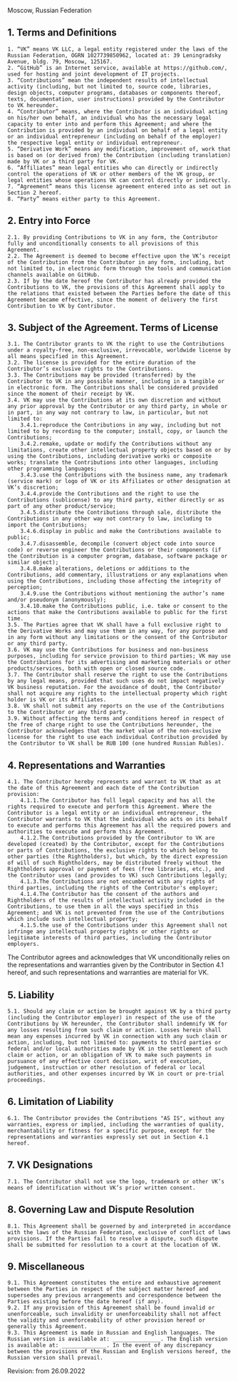 
Moscow, Russian Federation

## 1. Terms and Definitions

    1. “VK” means VK LLC, a legal entity registered under the laws of the Russian Federation, OGRN 1027739850962, located at: 39 Leningradsky Avenue, bldg. 79, Moscow, 125167.
    2. “GitHub” is an Internet service, available at https://github.com/, used for hosting and joint development of IT projects.
    3. “Contributions” mean the independent results of intellectual activity (including, but not limited to, source code, libraries, design objects, computer programs, databases or components thereof, texts, documentation, user instructions) provided by the Contributor to VK hereunder. 
    4. “Contributor” means, where the Contributor is an individual acting on his/her own behalf, an individual who has the necessary legal capacity to enter into and perform this Agreement; and where the Contribution is provided by an individual on behalf of a legal entity or an individual entrepreneur (including on behalf of the employer) the respective legal entity or individual entrepreneur.
    5. “Derivative Work” means any modification, improvement of, work that is based on (or derived from) the Contribution (including translation) made by VK or a third party for VK.
    6. “Affiliates” mean legal entities who can directly or indirectly control the operations of VK or other members of the VK group, or legal entities whose operations VK can control directly or indirectly.
    7. “Agreement” means this license agreement entered into as set out in Section 2 hereof.
    8. “Party” means either party to this Agreement.

## 2. Entry into Force

    2.1. By providing Contributions to VK in any form, the Contributor fully and unconditionally consents to all provisions of this Agreement.
    2.2. The Agreement is deemed to become effective upon the VK’s receipt of the Contribution from the Contributor in any form, including, but not limited to, in electronic form through the tools and communication channels available on GitHub.
    2.3. If by the date hereof the Contributor has already provided the Contributions to VK, the provisions of this Agreement shall apply to the relations that existed between the Parties before the date of this Agreement became effective, since the moment of delivery the first Contribution to VK by Contributor.

## 3. Subject of the Agreement. Terms of License

    3.1. The Contributor grants to VK the right to use the Contributions under a royalty-free, non-exclusive, irrevocable, worldwide license by all means specified in this Agreement.
    3.2. The license is provided for the entire duration of the Contributor’s exclusive rights to the Contributions.
    3.3. The Contributions may be provided (transferred) by the Contributor to VK in any possible manner, including in a tangible or in electronic form. The Contributions shall be considered provided since the moment of their receipt by VK.
    3.4. VK may use the Contributions at its own discretion and without any prior approval by the Contributor or any third party, in whole or in part, in any way not contrary to law, in particular, but not limited to:
        3.4.1.reproduce the Contributions in any way, including but not limited to by recording to the computer; install, copy, or launch the Contributions;
        3.4.2.remake, update or modify the Contributions without any limitations, create other intellectual property objects based on or by using the Contributions, including derivative works or composite works; translate the Contributions into other languages, including other programming languages;
        3.4.3.use the Contributions with the business name, any trademark (service mark) or logo of VK or its Affiliates or other designation at VK’s discretion;
        3.4.4.provide the Contributions and the right to use the Contributions (sublicense) to any third party, either directly or as part of any other product/service;
        3.4.5.distribute the Contributions through sale, distribute the Contributions in any other way not contrary to law, including to import the Contributions;
        3.4.6.display in public and make the Contributions available to public;
        3.4.7.disassemble, decompile (convert object code into source code) or reverse engineer the Contributions or their components (if the Contribution is a computer program, database, software package or similar object);
        3.4.8.make alterations, deletions or additions to the Contributions, add commentary, illustrations or any explanations when using the Contributions, including those affecting the integrity of perception;
        3.4.9.use the Contributions without mentioning the author’s name and/or pseudonym (anonymously);
        3.4.10.make the Contributions public, i.e. take or consent to the actions that make the Contributions available to public for the first time.
    3.5. The Parties agree that VK shall have a full exclusive right to the Derivative Works and may use them in any way, for any purpose and in any form without any limitations or the consent of the Contributor or any third party.
    3.6. VK may use the Contributions for business and non-business purposes, including for service provision to third parties; VK may use the Contributions for its advertising and marketing materials or other products/services, both with open or closed source code. 
    3.7. The Contributor shall reserve the right to use the Contributions by any legal means, provided that such uses do not impact negatively VK business reputation. For the avoidance of doubt, the Contributor shall not acquire any rights to the intellectual property which right holder is VK or its Affiliates.
    3.8. VK shall not submit any reports on the use of the Contributions to the Contributor or any third party.
    3.9. Without affecting the terms and conditions hereof in respect of the free of charge right to use the Contributions hereunder, the Contributor acknowledges that the market value of the non-exclusive license for the right to use each individual Contribution provided by the Contributor to VK shall be RUB 100 (one hundred Russian Rubles).

## 4. Representations and Warranties

    4.1. The Contributor hereby represents and warrant to VK that as at the date of this Agreement and each date of the Contribution provision:
        4.1.1.The Contributor has full legal capacity and has all the rights required to execute and perform this Agreement. Where the Contributor is a legal entity or an individual entrepreneur, the Contributor warrants to VK that the individual who acts on its behalf to execute and performs this Agreement has all the required powers and authorities to execute and perform this Agreement.
        4.1.2.The Contributions provided by the Contributor to VK are developed (created) by the Contributor, except for the Contributions or parts of Contributions, the exclusive rights to which belong to other parties (the Rightholders), but which, by the direct expression of will of such Rightholders, may be distributed freely without the Rightholders approval or payment of fees (free libraries, etc.), and the Contributor uses (and provides to VK) such Contributions legally;
        4.1.3.The Contributions are not encumbered with any rights of third parties, including the rights of the Contributor's employer;
        4.1.4.The Contributor has the consent of the authors and Rightholders of the results of intellectual activity included in the Contributions, to use them in all the ways specified in this Agreement; and VK is not prevented from the use of the Contributions which include such intellectual property;
        4.1.5.the use of the Contributions under this Agreement shall not infringe any intellectual property rights or other rights or legitimate interests of third parties, including the Contributor employers.
The Contributor agrees and acknowledges that VK unconditionally relies on the representations and warranties given by the Contributor in Section 4.1 hereof, and such representations and warranties are material for VK.

## 5. Liability

    5.1. Should any claim or action be brought against VK by a third party (including the Contributor employer) in respect of the use of the Contributions by VK hereunder, the Contributor shall indemnify VK for any losses resulting from such claim or action. Losses herein shall mean any expenses incurred by VK in connection with any such claim or action, including, but not limited to: payments to third parties or federal and/or local authorities made by VK in the settlement of such claim or action, or an obligation of VK to make such payments in pursuance of any effective court decision, writ of execution, judgement, instruction or other resolution of federal or local authorities, and other expenses incurred by VK in court or pre-trial proceedings.

## 6. Limitation of Liability

    6.1. The Contributor provides the Contributions "AS IS", without any warranties, express or implied, including the warranties of quality, merchantability or fitness for a specific purpose, except for the representations and warranties expressly set out in Section 4.1 hereof.

## 7. VK Designations

    7.1. The Contributor shall not use the logo, trademark or other VK’s means of identification without VK’s prior written consent.

## 8. Governing Law and Dispute Resolution

    8.1. This Agreement shall be governed by and interpreted in accordance with the laws of the Russian Federation, exclusive of conflict of laws provisions. If the Parties fail to resolve a dispute, such dispute shall be submitted for resolution to a court at the location of VK.

## 9. Miscellaneous

    9.1. This Agreement constitutes the entire and exhaustive agreement between the Parties in respect of the subject matter hereof and supersedes any previous arrangements and correspondence between the Parties existing before the date hereof (if any).
    9.2. If any provision of this Agreement shall be found invalid or unenforceable, such invalidity or unenforceability shall not affect the validity and unenforceability of other provision hereof or generally this Agreement.
    9.3. This Agreement is made in Russian and English languages. The Russian version is available at: _______________. The English version is available at: ______________. In the event of any discrepancy between the provisions of the Russian and English versions hereof, the Russian version shall prevail.

Revision: from 26.09.2022
